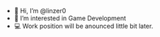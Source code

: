 - 👋 Hi, I’m @linzer0
- 👀 I’m interested in Game Development
- 💻 Work position will be anounced little bit later.

<!---
linzer0/linzer0 is a ✨ special ✨ repository because its `README.md` (this file) appears on your GitHub profile.
You can click the Preview link to take a look at your changes.
--->
